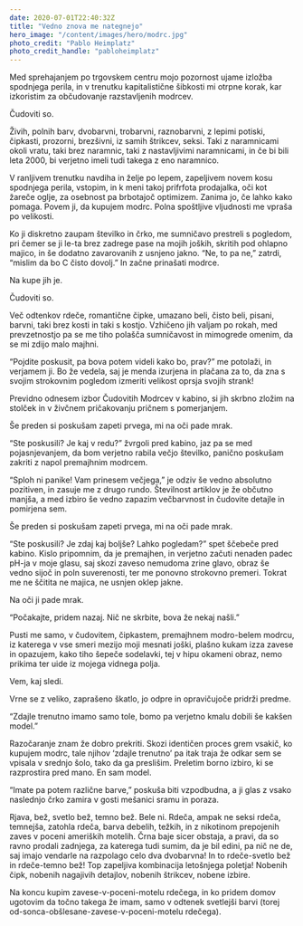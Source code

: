 ```yaml
---
date: 2020-07-01T22:40:32Z
title: "Vedno znova me nategnejo"
hero_image: "/content/images/hero/modrc.jpg"
photo_credit: "Pablo Heimplatz"
photo_credit_handle: "pabloheimplatz"
---
```


Med sprehajanjem po trgovskem centru mojo pozornost ujame izložba spodnjega perila, in v trenutku kapitalistične šibkosti mi otrpne korak, kar izkoristim za občudovanje razstavljenih modrcev. 

Čudoviti so. 

Živih, polnih barv, dvobarvni, trobarvni, raznobarvni, z lepimi potiski, čipkasti, prozorni, brezšivni, iz samih štrikcev, seksi. Taki z naramnicami okoli vratu, taki brez naramnic, taki z nastavljivimi naramnicami, in če bi bili leta 2000, bi verjetno imeli tudi takega z eno naramnico.

V ranljivem trenutku navdiha in želje po lepem, zapeljivem novem kosu spodnjega perila, vstopim, in k meni takoj prifrfota prodajalka, oči kot žareče oglje, za osebnost pa brbotajoč optimizem. Zanima jo, če lahko kako pomaga. Povem ji, da kupujem modrc. Polna spoštljive vljudnosti me vpraša po velikosti. 

Ko ji diskretno zaupam številko in črko, me sumničavo prestreli s pogledom, pri čemer se ji le-ta brez zadrege pase na mojih joških, skritih pod ohlapno majico, in še dodatno zavarovanih z usnjeno jakno. “Ne, to pa ne,” zatrdi, “mislim da bo C čisto dovolj.” In začne prinašati modrce. 

Na kupe jih je. 

Čudoviti so. 

Več odtenkov rdeče, romantične čipke, umazano beli, čisto beli, pisani, barvni, taki brez kosti in taki s kostjo. Vzhičeno jih valjam po rokah, med prevzetnostjo pa se me tiho polašča sumničavost in mimogrede omenim, da se mi zdijo malo majhni. 

“Pojdite poskusit, pa bova potem videli kako bo, prav?” me potolaži, in verjamem ji. Bo že vedela, saj je menda izurjena in plačana za to, da zna s svojim strokovnim pogledom izmeriti velikost oprsja svojih strank!

Previdno odnesem izbor Čudovitih Modrcev v kabino, si jih skrbno zložim na stolček in v živčnem pričakovanju pričnem s pomerjanjem. 

Še preden si poskušam zapeti prvega, mi na oči pade mrak. 

“Ste poskusili? Je kaj v redu?” žvrgoli pred kabino, jaz pa se med pojasnjevanjem, da bom verjetno rabila večjo številko, panično poskušam zakriti z napol premajhnim modrcem.

“Sploh ni panike! Vam prinesem večjega,” je odziv še vedno absolutno pozitiven, in zasuje me z drugo rundo. Številnost artiklov je že občutno manjša, a med izbiro še vedno zapazim večbarvnost in čudovite detajle in pomirjena sem. 

Še preden si poskušam zapeti prvega, mi na oči pade mrak. 

“Ste poskusili? Je zdaj kaj boljše? Lahko pogledam?” spet ščebeče pred kabino. Kislo pripomnim, da je premajhen, in verjetno začuti nenaden padec pH-ja v moje glasu, saj skozi zaveso nemudoma zrine glavo, obraz še vedno sijoč in poln suverenosti, ter me ponovno strokovno premeri. Tokrat me ne ščitita ne majica, ne usnjen oklep jakne. 

Na oči ji pade mrak.

“Počakajte, pridem nazaj. Nič ne skrbite, bova že nekaj našli.”

Pusti me samo, v čudovitem, čipkastem, premajhnem modro-belem modrcu, iz katerega v vse smeri mezijo moji mesnati joški, plašno kukam izza zavese in opazujem, kako tiho šepeče sodelavki, tej v hipu okameni obraz, nemo prikima ter uide iz mojega vidnega polja. 

Vem, kaj sledi.

Vrne se z veliko, zaprašeno škatlo, jo odpre in opravičujoče pridrži predme. 

“Zdajle trenutno imamo samo tole, bomo pa verjetno kmalu dobili še kakšen model.”

Razočaranje znam že dobro prekriti. Skozi identičen proces grem vsakič, ko kupujem modrc, tale njihov ‘zdajle trenutno’ pa itak traja že odkar sem se vpisala v srednjo šolo, tako da ga preslišim. Preletim borno izbiro, ki se razprostira pred mano. En sam model.

“Imate pa potem različne barve,” poskuša biti vzpodbudna, a ji glas z vsako naslednjo črko zamira v gosti mešanici sramu in poraza. 

Rjava, bež, svetlo bež, temno bež. Bele ni. Rdeča, ampak ne seksi rdeča, temnejša, zatohla rdeča, barva debelih, težkih, in z nikotinom prepojenih zaves v poceni ameriških motelih. Črna baje sicer obstaja, a pravi, da so ravno prodali zadnjega, za katerega tudi sumim, da je bil edini, pa nič ne de, saj imajo vendarle na razpolago celo dva dvobarvna! In to rdeče-svetlo bež in rdeče-temno bež! Top zapeljiva kombinacija letošnjega poletja! Nobenih čipk, nobenih nagajivih detajlov, nobenih štrikcev, nobene izbire.

Na koncu kupim zavese-v-poceni-motelu rdečega, in ko pridem domov ugotovim da točno takega že imam, samo v odtenek svetlejši barvi (torej od-sonca-obšlesane-zavese-v-poceni-motelu rdečega).
